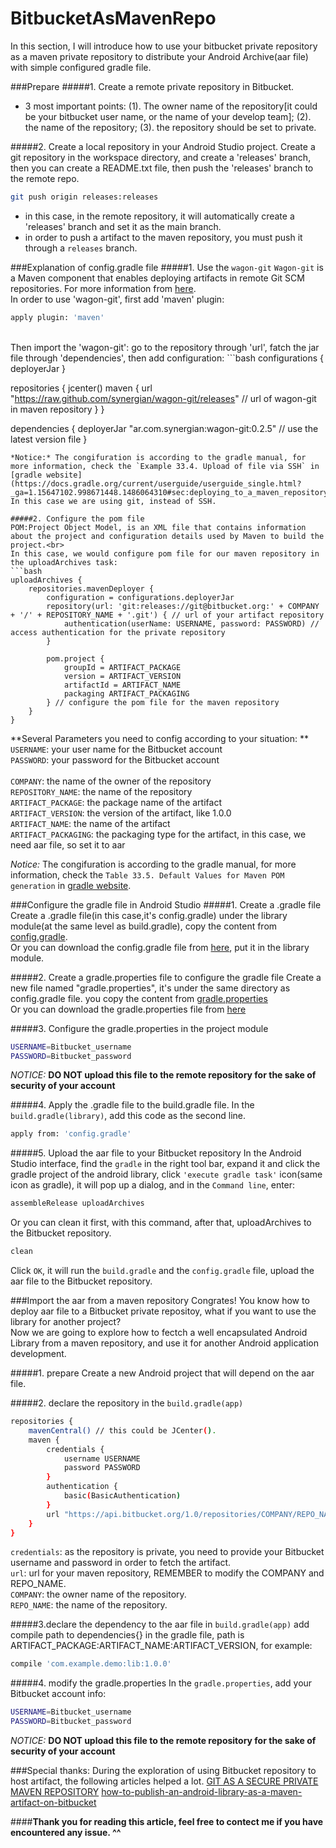 # BitbucketAsMavenRepo

In this section, I will introduce how to use your bitbucket private repository as a maven private repository to distribute your Android Archive(aar file) with simple configured gradle file. 

###Prepare
#####1. Create a remote private repository in Bitbucket. 
* 3 most important points: (1). The owner name of the repository[it could be your bitbucket user name, or the name of your develop team]; (2). the name of the repository; (3). the repository should be set to private.

#####2. Create a local repository in your Android Studio project.
Create a git repository in the workspace directory, and create a 'releases' branch, then you can create a README.txt file, then push the 'releases' branch to the remote repo.
```bash
git push origin releases:releases
```
* in this case, in the remote repository, it will automatically create a 'releases' branch and set it as the main branch.
* in order to push a artifact to the maven repository, you must push it through a ```releases``` branch.

###Explanation of config.gradle file
#####1. Use the `wagon-git` 
`Wagon-git` is a Maven component that enables deploying artifacts in remote Git SCM repositories. For more information from [here](http://synergian.github.io/wagon-git/index.html).<br>
In order to use 'wagon-git', first add 'maven' plugin: 
```bash
apply plugin: 'maven'
```
<br>
Then import the 'wagon-git':
go to the repository through 'url', fatch the jar file through 'dependencies', then add configuration:
```bash
configurations {
    deployerJar
}

repositories {
    jcenter()
    maven {
        url "https://raw.github.com/synergian/wagon-git/releases"  // url of wagon-git in maven repository
    }
}

dependencies {
    deployerJar "ar.com.synergian:wagon-git:0.2.5"  // use the latest version file 
}
```
*Notice:* The congifuration is according to the gradle manual, for more information, check the `Example 33.4. Upload of file via SSH` in [gradle website](https://docs.gradle.org/current/userguide/userguide_single.html?_ga=1.15647102.998671448.1486064310#sec:deploying_to_a_maven_repository). In this case we are using git, instead of SSH.

#####2. Configure the pom file
POM:Project Object Model, is an XML file that contains information about the project and configuration details used by Maven to build the project.<br>
In this case, we would configure pom file for our maven repository in the uploadArchives task:
```bash
uploadArchives {
    repositories.mavenDeployer {
        configuration = configurations.deployerJar
        repository(url: 'git:releases://git@bitbucket.org:' + COMPANY + '/' + REPOSITORY_NAME + '.git') { // url of your artifact repository
            authentication(userName: USERNAME, password: PASSWORD) // access authentication for the private repository
        }

        pom.project {
            groupId = ARTIFACT_PACKAGE
            version = ARTIFACT_VERSION
            artifactId = ARTIFACT_NAME
            packaging ARTIFACT_PACKAGING
        } // configure the pom file for the maven repository
    }
}
```
**Several Parameters you need to config according to your situation: **<br>
`USERNAME`: your user name for the Bitbucket account<br>
`PASSWORD`: your password for the Bitbucket account<br>
<br>
`COMPANY`: the name of the owner of the repository<br>
`REPOSITORY_NAME`: the name of the repository<br>
`ARTIFACT_PACKAGE`: the package name of the artifact<br>
`ARTIFACT_VERSION`: the version of the artifact, like 1.0.0<br>
`ARTIFACT_NAME`: the name of the artifact<br>
`ARTIFACT_PACKAGING`: the packaging type for the artifact, in this case, we need aar file, so set it to aar<br>

*Notice:* The congifuration is according to the gradle manual, for more information, check the `Table 33.5. Default Values for Maven POM generation` in [gradle website](https://docs.gradle.org/current/userguide/userguide_single.html?_ga=1.15647102.998671448.1486064310#sec:maven_pom_generation).

###Configure the gradle file in Android Studio
#####1. Create a .gradle file
Create a .gradle file(in this case,it's config.gradle) under the library module(at the same level as build.gradle), copy the content from [config.gradle](https://github.com/liwangjing/BitbucketAsMavenRepo/blob/master/config.gradle).<br>
Or you can download the config.gradle file from [here](https://github.com/liwangjing/BitbucketAsMavenRepo), put it in the library module.

#####2. Create a gradle.properties file to configure the gradle file
Create a new file named "gradle.properties", it's under the same directory as config.gradle file. you copy the content from [gradle.properties](https://github.com/liwangjing/BitbucketAsMavenRepo/blob/master/gradle.properties)<br>
Or you can download the gradle.properties file from [here](https://github.com/liwangjing/BitbucketAsMavenRepo)

#####3. Configure the gradle.properties in the project module
```bash
USERNAME=Bitbucket_username
PASSWORD=Bitbucket_password
```
*NOTICE:* **DO NOT upload this file to the remote repository for the sake of security of your account**

#####4. Apply the .gradle file to the build.gradle file.
In the `build.gradle(library)`, add this code as the second line.
```bash
apply from: 'config.gradle' 
```

#####5. Upload the aar file to your Bitbucket repository
In the Android Studio interface, find the `gradle` in the right tool bar,  expand it and click the gradle project of the android library, click `'execute gradle task'` icon(same icon as gradle), it will pop up a dialog, and in the `Command line`, enter:
```bash
assembleRelease uploadArchives
```
Or you can clean it first, with this command, after that, uploadArchives to the Bitbucket repository.
```bash
clean
```
Click `OK`, it will run the `build.gradle` and the `config.gradle` file, upload the aar file to the Bitbucket repository.


###Import the aar from a maven repository
Congrates! You know how to deploy aar file to a Bitbucket private repositoy, what if you want to use the library for another project?<br>
Now we are going to explore how to fectch a well encapsulated Android Library from a maven repository, and use it for another Android application development.

#####1. prepare
Create a new Android project that will depend on the aar file.

#####2. declare the repository in the `build.gradle(app)`
```bash
repositories {
    mavenCentral() // this could be JCenter().
    maven {
        credentials {
            username USERNAME
            password PASSWORD
        }
        authentication {
            basic(BasicAuthentication)
        }
        url "https://api.bitbucket.org/1.0/repositories/COMPANY/REPO_NAME/raw/releases" // you need to configure the COMPANY & REPO_NAME.
    }
}
```
`credentials`: as the repository is private, you need to provide your Bitbucket username and password in order to fetch the artifact.<br>
`url`: url for your maven repository, REMEMBER to modify the COMPANY and REPO_NAME.<br>
`COMPANY`: the owner name of the repository.<br>
`REPO_NAME`: the name of the repository.<br>

#####3.declare the dependency to the aar file in `build.gradle(app)`
add compile path to dependencies{} in the gradle file, path is ARTIFACT_PACKAGE:ARTIFACT_NAME:ARTIFACT_VERSION, for example:
```bash
compile 'com.example.demo:lib:1.0.0'
```

#####4. modify the gradle.properties
In the ```gradle.properties```, add your Bitbucket account info:
```bash
USERNAME=Bitbucket_username
PASSWORD=Bitbucket_password
```
*NOTICE:* **DO NOT upload this file to the remote repository for the sake of security of your account**

###Special thanks:
During the exploration of using Bitbucket repository to host artifact, the following articles helped a lot.
[GIT AS A SECURE PRIVATE MAVEN REPOSITORY](http://jeroenmols.com/blog/2016/02/05/wagongit/)
[how-to-publish-an-android-library-as-a-maven-artifact-on-bitbucket](http://stackoverflow.com/questions/33812099/how-to-publish-an-android-library-as-a-maven-artifact-on-bitbucket)


####**Thank you for reading this article, feel free to contect me if you have encountered any issue. ^^**
